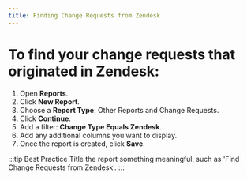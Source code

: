 ```yaml
---
title: Finding Change Requests from Zendesk
---
```


# To find your change requests that originated in Zendesk:

1. Open **Reports**.
2. Click **New Report**.
3. Choose a **Report Type**: Other Reports and Change Requests.
4. Click **Continue**.
5. Add a filter: **Change Type Equals Zendesk**.
6. Add any additional columns you want to display.
7. Once the report is created, click **Save**. 

:::tip Best Practice
Title the report something meaningful, such as 'Find Change Requests from Zendesk'.
:::